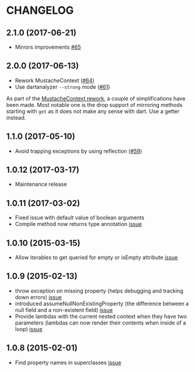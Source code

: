 # CHANGELOG

## 2.1.0 (2017-06-21)

* Mirrors improvements [#65](https://github.com/valotas/mustache4dart/pull/65)

## 2.0.0 (2017-06-13)

* Rework MustacheContext ([#64][pr-64])
* Use dartanalyzer `--strong` mode ([#61](https://github.com/valotas/mustache4dart/issues/61))

As part of the [MustacheContext rework][pr-64], a couple of simplifications have been made. Most
notable one is the drop support of mirroring methods starting with `get` as it does not make any
sense with dart. Use a getter instead.

[pr-64]: https://github.com/valotas/mustache4dart/pull/64

## 1.1.0 (2017-05-10)

* Avoid trapping exceptions by using reflection ([#59](https://github.com/valotas/mustache4dart/pull/59))

## 1.0.12 (2017-03-17)

* Maintenance release

## 1.0.11 (2017-03-02)

* Fixed issue with default value of boolean arguments
* Compile method now returns type annotation [issue](https://github.com/valotas/mustache4dart/issues/50)

## 1.0.10 (2015-03-15)

* Allow iterables to get queried for empty or isEmpty attribute [issue](https://github.com/valotas/mustache4dart/issues/44)

## 1.0.9 (2015-02-13)

* throw exception on missing property (helps debugging and tracking down errors) [issue](https://github.com/valotas/mustache4dart/issues/36)
* introduced assumeNullNonExistingProperty (the difference between a null field and a non-existent field) [issue](https://github.com/valotas/mustache4dart/issues/41)
* Provide lambdas with the current nested context when they have two parameters (lambdas can now render their contents when inside of a loop)  [issue](https://github.com/valotas/mustache4dart/issues/39)

## 1.0.8 (2015-02-01)

* Find property names in superclasses [issue](https://github.com/valotas/mustache4dart/issues/33)
